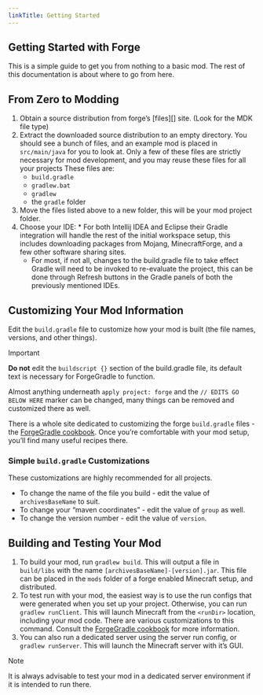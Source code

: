 ```yaml
---
linkTitle: Getting Started
---
```


<article class="docs-entry">
<h1 id="getting-started-with-forge">Getting Started with Forge<a class="headerlink" href="#getting-started-with-forge" title="Permanent link"> </a></h1>
<p>This is a simple guide to get you from nothing to a basic mod. The rest of this documentation is about where to go from here.</p>
<h2 id="from-zero-to-modding">From Zero to Modding<a class="headerlink" href="#from-zero-to-modding" title="Permanent link"> </a></h2>
<ol>
<li>Obtain a source distribution from forge&rsquo;s [files][] site. (Look for the MDK file type)</li>
<li>Extract the downloaded source distribution to an empty directory. You should see a bunch of files, and an example mod is placed in <code>src/main/java</code> for you to look at. Only a few of these files are strictly necessary for mod development, and you may reuse these files for all your projects These files are:<ul>
<li><code>build.gradle</code></li>
<li><code>gradlew.bat</code></li>
<li><code>gradlew</code></li>
<li>the <code>gradle</code> folder</li>
</ul>
</li>
<li>Move the files listed above to a new folder, this will be your mod project folder.</li>
<li>Choose your IDE:
* For both Intellij IDEA and Eclipse their Gradle integration will handle the rest of the initial workspace setup, this includes downloading packages from Mojang, MinecraftForge, and a few other software sharing sites.<ul>
<li>For most, if not all, changes to the build.gradle file to take effect Gradle will need to be invoked to re-evaluate the project, this can be done through Refresh buttons in the Gradle panels of both the previously mentioned IDEs.</li>
</ul>
</li>
</ol>
<h2 id="customizing-your-mod-information">Customizing Your Mod Information<a class="headerlink" href="#customizing-your-mod-information" title="Permanent link"> </a></h2>
<p>Edit the <code>build.gradle</code> file to customize how your mod is built (the file names, versions, and other things).</p>
<div class="admonition important">
<p class="admonition-title">Important</p>
<p><strong>Do not</strong> edit the <code>buildscript {}</code> section of the build.gradle file, its default text is necessary for ForgeGradle to function.</p>
</div>
<p>Almost anything underneath <code>apply project: forge</code> and the <code>// EDITS GO BELOW HERE</code> marker can be changed, many things can be removed and customized there as well.</p>
<p>There is a whole site dedicated to customizing the forge <code>build.gradle</code> files - the <a href="https://forgegradle.readthedocs.org/en/latest/cookbook/" title="The ForgeGradle cookbook">ForgeGradle cookbook</a>. Once you&rsquo;re comfortable with your mod setup, you&rsquo;ll find many useful recipes there.</p>
<h3 id="simple-buildgradle-customizations">Simple <code>build.gradle</code> Customizations<a class="headerlink" href="#simple-buildgradle-customizations" title="Permanent link"> </a></h3>
<p>These customizations are highly recommended for all projects.</p>
<ul>
<li>To change the name of the file you build - edit the value of <code>archivesBaseName</code> to suit.</li>
<li>To change your &ldquo;maven coordinates&rdquo; - edit the value of <code>group</code> as well.</li>
<li>To change the version number - edit the value of <code>version</code>.</li>
</ul>
<h2 id="building-and-testing-your-mod">Building and Testing Your Mod<a class="headerlink" href="#building-and-testing-your-mod" title="Permanent link"> </a></h2>
<ol>
<li>To build your mod, run <code>gradlew build</code>. This will output a file in <code>build/libs</code> with the name <code>[archivesBaseName]-[version].jar</code>. This file can be placed in the <code>mods</code> folder of a forge enabled Minecraft setup, and distributed.</li>
<li>To test run with your mod, the easiest way is to use the run configs that were generated when you set up your project. Otherwise, you can run <code>gradlew runClient</code>. This will launch Minecraft from the <code>&lt;runDir&gt;</code> location, including your mod code. There are various customizations to this command. Consult the <a href="https://forgegradle.readthedocs.org/en/latest/cookbook/" title="The ForgeGradle cookbook">ForgeGradle cookbook</a> for more information.</li>
<li>You can also run a dedicated server using the server run config, or <code>gradlew runServer</code>. This will launch the Minecraft server with it&rsquo;s GUI.</li>
</ol>
<div class="admonition note">
<p class="admonition-title">Note</p>
<p>It is always advisable to test your mod in a dedicated server environment if it is intended to run there.</p>
</div>
</article>